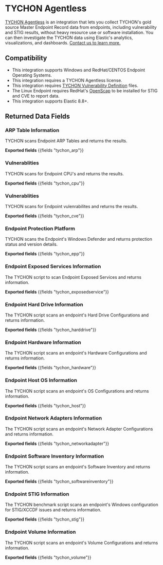 # TYCHON Agentless

[TYCHON Agentless](https://tychon.io/products/tychon-agentless/) is an integration that lets you collect TYCHON's gold source Master Endpoint Record  data from endpoints, including vulnerability and STIG results, without heavy resource use or software installation. You can then investigate the TYCHON data using Elastic's analytics, visualizations, and dashboards. [Contact us to learn more.](https://tychon.io/start-a-free-trial/)

## Compatibility

* This integration supports Windows and RedHat/CENTOS Endpoint Operating Systems.
* This integration requires a TYCHON Agentless license.
* This integration requires [TYCHON Vulnerability Definition](https://support.tychon.io/) files.
* The Linux Endpoint requires RedHat's [OpenScap](https://www.open-scap.org/tools/openscap-base/) to be installed for STIG and CVE to report data.
* This integration supports Elastic 8.8+.

## Returned Data Fields
### ARP Table Information

TYCHON scans Endpoint ARP Tables and returns the results.

**Exported fields**
{{fields "tychon_arp"}}

### Vulnerablities

TYCHON scans for Endpoint CPU's and returns the results.

**Exported fields**
{{fields "tychon_cpu"}}

### Vulnerablities

TYCHON scans for Endpoint vulenrabilites and returns the results.

**Exported fields**
{{fields "tychon_cve"}}

### Endpoint Protection Platform

TYCHON scans the Endpoint's Windows Defender and returns protection status and version details.

**Exported fields**
{{fields "tychon_epp"}}

### Endpoint Exposed Services Information

The TYCHON script to scan Endpoint Exposed Services and returns information.

**Exported fields**
{{fields "tychon_exposedservice"}}

### Endpoint Hard Drive Information

The TYCHON script scans an endpoint's Hard Drive Configurations and returns information.

**Exported fields**
{{fields "tychon_harddrive"}}

### Endpoint Hardware Information

The TYCHON script scans an endpoint's Hardware Configurations and returns information.

**Exported fields**
{{fields "tychon_hardware"}}

### Endpoint Host OS Information

The TYCHON script scans an endpoint's OS Configurations and returns information.

**Exported fields**
{{fields "tychon_host"}}

### Endpoint Network Adapters Information

The TYCHON script scans an endpoint's Network Adapter Configurations and returns information.

**Exported fields**
{{fields "tychon_networkadapter"}}

### Endpoint Software Inventory Information

The TYCHON script scans an endpoint's Software Inventory and returns information.

**Exported fields**
{{fields "tychon_softwareinventory"}}

### Endpoint STIG Information

The TYCHON benchmark script scans an endpoint's Windows configuration for STIG/XCCDF issues and returns information.

**Exported fields**
{{fields "tychon_stig"}}

### Endpoint Volume Information

The TYCHON script scans an endpoint's Volume Configurations and returns information.

**Exported fields**
{{fields "tychon_volume"}}
